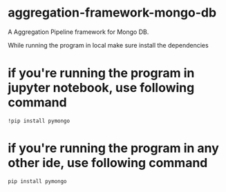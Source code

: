 
# aggregation-framework-mongo-db
A Aggregation Pipeline framework for Mongo DB. 

While running the program in local make sure install the dependencies 

# if you're running the program in jupyter notebook, use following command 

``!pip install pymongo``

# if you're running the program in any other ide, use following command 

``pip install pymongo``
